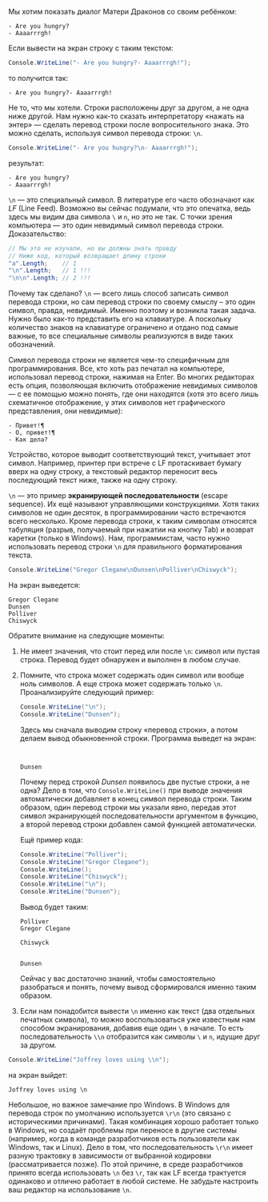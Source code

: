 
Мы хотим показать диалог Матери Драконов со своим ребёнком:

```
- Are you hungry?
- Aaaarrrgh!
```

Если вывести на экран строку с таким текстом:

```cs
Console.WriteLine("- Are you hungry?- Aaaarrrgh!");
```

то получится так:

```text
- Are you hungry?- Aaaarrrgh!
```

Не то, что мы хотели. Строки расположены друг за другом, а не одна ниже другой. Нам нужно как-то сказать интерпретатору «нажать на энтер» — сделать перевод строки после вопросительного знака. Это можно сделать, используя символ перевода строки: `\n`.

```cs
Console.WriteLine("- Are you hungry?\n- Aaaarrrgh!");
```

результат:

```text
- Are you hungry?
- Aaaarrrgh!
```

`\n` — это специальный символ. В литературе его часто обозначают как *LF* (Line Feed). Возможно вы сейчас подумали, что это опечатка, ведь здесь мы видим два символа `\` и `n`, но это не так. С точки зрения компьютера — это один невидимый символ перевода строки. Доказательство:

```cs
// Мы это не изучали, но вы должны знать правду
// Ниже код, который возвращает длину строки
"a".Length;    // 1
"\n".Length;   // 1 !!!
"\n\n".Length; // 2 !!!
```

Почему так сделано? `\n` — всего лишь способ записать символ перевода строки, но сам перевод строки по своему смыслу – это один символ, правда, невидимый. Именно поэтому и возникла такая задача. Нужно было как-то представить его на клавиатуре. А поскольку количество знаков на клавиатуре ограничено и отдано под самые важные, то все специальные символы реализуются в виде таких обозначений.

Символ перевода строки не является чем-то специфичным для программирования. Все, кто хоть раз печатал на компьютере, использовал перевод строки, нажимая на Enter. Во многих редакторах есть опция, позволяющая включить отображение невидимых символов — с ее помощью можно понять, где они находятся (хотя это всего лишь схематичное отображение, у этих символов нет графического представления, они невидимые):

```text
- Привет!¶
- О, привет!¶
- Как дела?
```

Устройство, которое выводит соответствующий текст, учитывает этот символ. Например, принтер при встрече с LF протаскивает бумагу вверх на одну строку, а текстовый редактор переносит весь последующий текст ниже, также на одну строку.

`\n` — это пример **экранирующей последовательности** (escape sequence). Их ещё называют управляющими конструкциями. Хотя таких символов не один десяток, в программировании часто встречаются всего несколько. Кроме перевода строки, к таким символам относятся табуляция (разрыв, получаемый при нажатии на кнопку Tab) и возврат каретки (только в Windows). Нам, программистам, часто нужно использовать перевод строки `\n` для правильного форматирования текста.

```cs
Console.WriteLine("Gregor Clegane\nDunsen\nPolliver\nChiswyck");
```

На экран выведется:

```text
Gregor Clegane
Dunsen
Polliver
Chiswyck
```

Обратите внимание на следующие моменты:

1. Не имеет значения, что стоит перед или после `\n`: символ или пустая строка. Перевод будет обнаружен и выполнен в любом случае.

2. Помните, что строка может содержать один символ или вообще ноль символов. А еще строка может содержать только `\n`. Проанализируйте следующий пример:
    ```cs
    Console.WriteLine("\n");
    Console.WriteLine("Dunsen");
    ```

    Здесь мы сначала выводим строку «перевод строки», а потом делаем вывод обыкновенной строки. Программа выведет на экран:

    ```text


    Dunsen
    ```

    Почему перед строкой *Dunsen* появилось две пустые строки, а не одна? Дело в том, что `Console.WriteLine()` при выводе значения автоматически добавляет в конец символ перевода строки. Таким образом, один перевод строки мы указали явно, передав этот символ экранирующей последовательности аргументом в функцию, а второй перевод строки добавлен самой функцией автоматически.

    Ещё пример кода:

    ```cs
    Console.WriteLine("Polliver");
    Console.WriteLine("Gregor Clegane");
    Console.WriteLine();
    Console.WriteLine("Chiswyck");
    Console.WriteLine("\n");
    Console.WriteLine("Dunsen");
    ```

    Вывод будет таким:

    ```text
    Polliver
    Gregor Clegane

    Chiswyck


    Dunsen
    ```

    Сейчас у вас достаточно знаний, чтобы самостоятельно разобраться и понять, почему вывод сформировался именно таким образом.

3. Если нам понадобится вывести `\n` именно как текст (два отдельных печатных символа), то можно воспользоваться уже известным нам способом экранирования, добавив еще один `\` в начале. То есть последовательность `\\n` отобразится как символы `\` и `n`, идущие друг за другом.

```cs
Console.WriteLine("Joffrey loves using \\n");
```

на экран выйдет:

```text
Joffrey loves using \n
```

Небольшое, но важное замечание про Windows. В Windows для перевода строк по умолчанию используется `\r\n` (это связано с историческими причинами). Такая комбинация хорошо работает только в Windows, но создаёт проблемы при переносе в другие системы (например, когда в команде разработчиков есть пользователи как Windows, так и Linux). Дело в том, что последовательность `\r\n` имеет разную трактовку в зависимости от выбранной кодировки (рассматривается позже). По этой причине, в среде разработчиков принято всегда использовать `\n` без `\r`, так как LF всегда трактуется одинаково и отлично работает в любой системе. Не забудьте настроить ваш редактор на использование `\n`.
